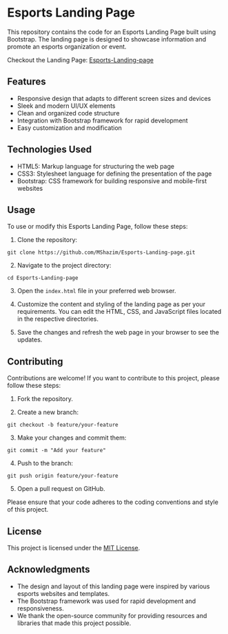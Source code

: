 # Esports Landing Page

This repository contains the code for an Esports Landing Page built using Bootstrap. The landing page is designed to showcase information and promote an esports organization or event.

Checkout the Landing Page: [Esports-Landing-page](https://mshazim.github.io/Esports-Landing-page/)

## Features

- Responsive design that adapts to different screen sizes and devices
- Sleek and modern UI/UX elements
- Clean and organized code structure
- Integration with Bootstrap framework for rapid development
- Easy customization and modification

## Technologies Used

- HTML5: Markup language for structuring the web page
- CSS3: Stylesheet language for defining the presentation of the page
- Bootstrap: CSS framework for building responsive and mobile-first websites

## Usage

To use or modify this Esports Landing Page, follow these steps:

1. Clone the repository:

```
git clone https://github.com/MShazim/Esports-Landing-page.git
```

2. Navigate to the project directory:

```
cd Esports-Landing-page
```

3. Open the `index.html` file in your preferred web browser.

4. Customize the content and styling of the landing page as per your requirements. You can edit the HTML, CSS, and JavaScript files located in the respective directories.

5. Save the changes and refresh the web page in your browser to see the updates.

## Contributing

Contributions are welcome! If you want to contribute to this project, please follow these steps:

1. Fork the repository.

2. Create a new branch:

```
git checkout -b feature/your-feature
```

3. Make your changes and commit them:

```
git commit -m "Add your feature"
```

4. Push to the branch:

```
git push origin feature/your-feature
```

5. Open a pull request on GitHub.

Please ensure that your code adheres to the coding conventions and style of this project.

## License

This project is licensed under the [MIT License](LICENSE).

## Acknowledgments

- The design and layout of this landing page were inspired by various esports websites and templates.
- The Bootstrap framework was used for rapid development and responsiveness.
- We thank the open-source community for providing resources and libraries that made this project possible.

